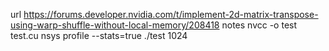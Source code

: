 url
https://forums.developer.nvidia.com/t/implement-2d-matrix-transpose-using-warp-shuffle-without-local-memory/208418
notes
nvcc -o test test.cu
nsys profile --stats=true ./test 1024